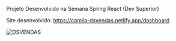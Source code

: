 Projeto Desenvolvido na Semana Spring React (Dev Superior)

Site desenvolvido: https://camila-dsvendas.netlify.app/dashboard

![DSVENDAS](https://user-images.githubusercontent.com/31116694/133147624-c0048a7e-bf01-41ba-8cdf-d33130ea6cac.JPG)
